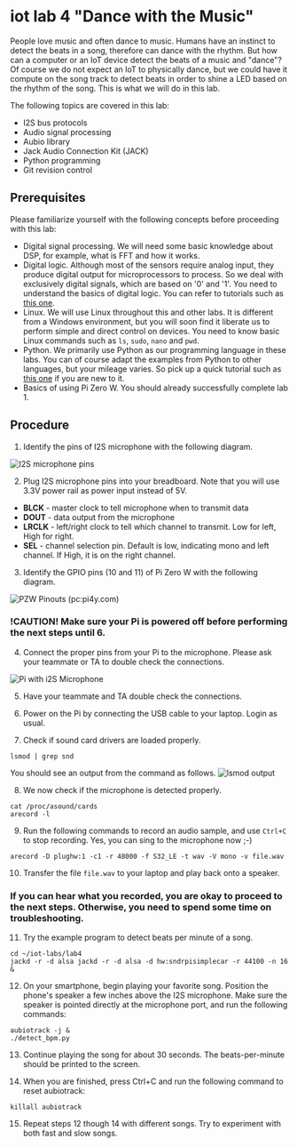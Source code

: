 # iot lab 4 "Dance with the Music"

People love music and often dance to music. Humans have an instinct to detect the beats in a song, therefore can dance with the rhythm. But how can a computer or an IoT device detect the beats of a music and "dance"? Of course we do not expect an IoT to physically dance, but we could have it compute on the song track to detect beats in order to shine a LED based on the rhythm of the song. This is what we will do in this lab.       

The following topics are covered in this lab:
* I2S bus protocols
* Audio signal processing
* Aubio library
* Jack Audio Connection Kit (JACK)
* Python programming
* Git revision control

## Prerequisites

Please familiarize yourself with the following concepts before proceeding with this lab:
* Digital signal processing. We will need some basic knowledge about DSP, for example, what is FFT and how it works.
* Digital logic. Although most of the sensors require analog input, they produce digital output for microprocessors to process. So we deal with exclusively digital signals, which are based on '0' and '1'. You need to understand the basics of digital logic. You can refer to tutorials such as [this one](https://learn.sparkfun.com/tutorials/digital-logic).
* Linux. We will use Linux throughout this and other labs. It is different from a Windows environment, but you will soon find it liberate us to perform simple and direct control on devices. You need to know basic Linux commands such as ```ls```, ```sudo```, ```nano``` and ```pwd```.
* Python. We primarily use Python as our programming language in these labs. You can of course adapt the examples from Python to other languages, but your mileage varies. So pick up a quick tutorial such as [this one](https://www.learnpython.org) if you are new to it.
* Basics of using Pi Zero W. You should already successfully complete lab 1.

## Procedure

1. Identify the pins of I2S microphone with the following diagram.

![I2S microphone pins](https://cdn-learn.adafruit.com/assets/assets/000/039/629/small360/sensors_pintou.jpg?1487797934)

2. Plug I2S microphone pins into your breadboard. Note that you will use 3.3V power rail as power input instead of 5V.
  * __BLCK__ - master clock to tell microphone when to transmit data
  * __DOUT__ - data output from the microphone
  * __LRCLK__ - left/right clock to tell which channel to transmit. Low for left, High for right.
  * __SEL__ - channel selection pin. Default is low, indicating mono and left channel. If High, it is on the right channel.

3. Identify the GPIO pins (10 and 11) of Pi Zero W with the following diagram.

![PZW Pinouts (pc:pi4y.com)](http://pi4j.com/images/j8header-zero.png)

### __!CAUTION!__ Make sure your Pi is powered off before performing the next steps until 6.

4. Connect the proper pins from your Pi to the microphone. Please ask your teammate or TA to double check the connections.

![Pi with i2S Microphone](https://cdn-learn.adafruit.com/assets/assets/000/039/636/original/sensors_pi_i2s_bb.png?1487800378)

5. Have your teammate and TA double check the connections.

6. Power on the Pi by connecting the USB cable to your laptop. Login as usual.

7. Check if sound card drivers are loaded properly.
```
lsmod | grep snd
```
You should see an output from the command as follows.
![lsmod output](https://cdn-learn.adafruit.com/assets/assets/000/040/622/medium800/sensors_Screen_Shot_2017-04-03_at_11.06.56_AM.png?1491244026)

8. We now check if the microphone is detected properly.
```
cat /proc/asound/cards
arecord -l
```

9. Run the following commands to record an audio sample, and use ```Ctrl+C``` to stop recording. Yes, you can sing to the microphone now ;-)
```
arecord -D plughw:1 -c1 -r 48000 -f S32_LE -t wav -V mono -v file.wav
```

10. Transfer the file ```file.wav``` to your laptop and play back onto a speaker.

### If you can hear what you recorded, you are okay to proceed to the next steps. Otherwise, you need to spend some time on troubleshooting.

11. Try the example program to detect beats per minute of a song.
```
cd ~/iot-labs/lab4
jackd -r -d alsa jackd -r -d alsa -d hw:sndrpisimplecar -r 44100 -n 16 &
```

12. On your smartphone, begin playing your favorite song. Position the phone's speaker a few inches above the I2S microphone. Make sure the speaker is pointed directly at the microphone port, and run the following commands:
```
aubiotrack -j &
./detect_bpm.py
```

13. Continue playing the song for about 30 seconds. The beats-per-minute should be printed to the screen.

14. When you are finished, press Ctrl+C and run the following command to reset aubiotrack:
```
killall aubiotrack
```

15. Repeat steps 12 though 14 with different songs. Try to experiment with both fast and slow songs.
